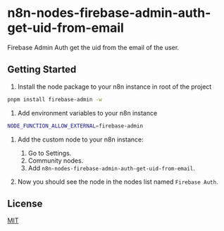 # n8n-nodes-firebase-admin-auth-get-uid-from-email

Firebase Admin Auth get the uid from the email of the user.

## Getting Started

1. Install the node package to your n8n instance in root of the project

  ```bash
  pnpm install firebase-admin -w
  ```

1. Add environment variables to your n8n instance

  ```bash
  NODE_FUNCTION_ALLOW_EXTERNAL=firebase-admin
  ```

1. Add the custom node to your n8n instance:
    1. Go to Settings.
    2. Community nodes.
    3. Add `n8n-nodes-firebase-admin-auth-get-uid-from-email`.

1. Now you should see the node in the nodes list named `Firebase Auth`.

## License

[MIT](https://github.com/n8n-io/n8n-nodes-starter/blob/master/LICENSE.md)
